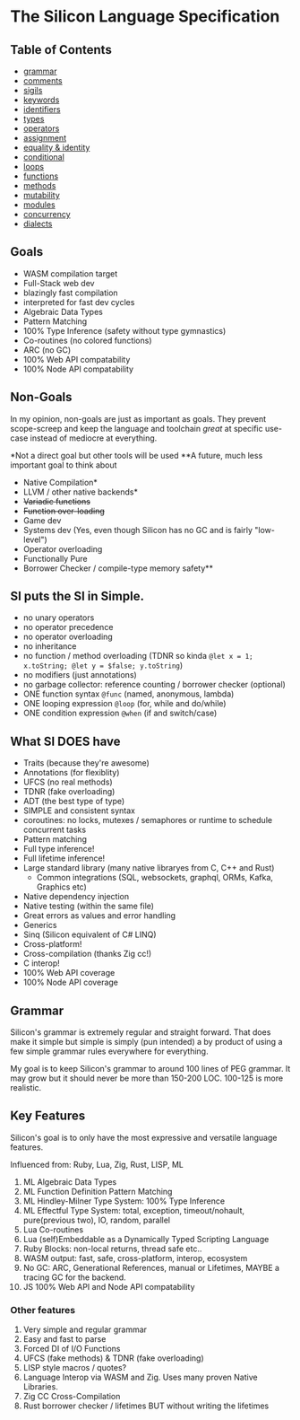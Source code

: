 # The Silicon Language Specification

## Table of Contents

- [grammar](./grammar.md)
- [comments](./comments.md)
- [sigils](./sigils.md)
- [keywords](./keywords.md)
- [identifiers](./identifiers)
- [types](./types.md)
- [operators](./operators.md)
- [assignment](./assignment.md)
- [equality & identity](./equality-identity.md)
- [conditional](./conditional.md)
- [loops](./loops.md)
- [functions](./functions.md)
- [methods](./tdnr.md)
- [mutability](./mutability.md)
- [modules](./modules.md)
- [concurrency](./concurrency.md)
- [dialects](./dialects.md)

## Goals

- WASM compilation target
- Full-Stack web dev
- blazingly fast compilation
- interpreted for fast dev cycles
- Algebraic Data Types
- Pattern Matching
- 100% Type Inference (safety without type gymnastics)
- Co-routines (no colored functions)
- ARC (no GC)
- 100% Web API compatability
- 100% Node API compatability

## Non-Goals

In my opinion, non-goals are just as important as goals. They prevent scope-screep and keep the language and toolchain _great_ at specific use-case instead of
mediocre at everything.

\*Not a direct goal but other tools will be used
\*\*A future, much less important goal to think about

- Native Compilation\*
- LLVM / other native backends\*
- ~~Variadic functions~~
- ~~Function over-loading~~
- Game dev
- Systems dev (Yes, even though Silicon has no GC and is fairly "low-level")
- Operator overloading
- Functionally Pure
- Borrower Checker / compile-type memory safety\*\*

## SI puts the SI in Simple.

- no unary operators
- no operator precedence
- no operator overloading
- no inheritance
- no function / method overloading (TDNR so kinda `@let x = 1; x.toString; @let y = $false; y.toString`)
- no modifiers (just annotations)
- no garbage collector: reference counting / borrower checker (optional)
- ONE function syntax `@func` (named, anonymous, lambda)
- ONE looping expression `@loop` (for, while and do/while)
- ONE condition expression `@when` (if and switch/case)

## What SI DOES have

- Traits (because they're awesome)
- Annotations (for flexiblity)
- UFCS (no real methods)
- TDNR (fake overloading)
- ADT (the best type of type)
- SIMPLE and consistent syntax
- coroutines: no locks, mutexes / semaphores or runtime to schedule concurrent tasks
- Pattern matching
- Full type inference!
- Full lifetime inference!
- Large standard library (many native libraryes from C, C++ and Rust)
  - Common integrations (SQL, websockets, graphql, ORMs, Kafka, Graphics etc)
- Native dependency injection
- Native testing (within the same file)
- Great errors as values and error handling
- Generics
- Sinq (Silicon equivalent of C# LINQ)
- Cross-platform!
- Cross-compilation (thanks Zig cc!)
- C interop!
- 100% Web API coverage
- 100% Node API coverage

## Grammar

Silicon's grammar is extremely regular and straight forward. That does make it simple but simple is simply (pun intended) a
by product of using a few simple grammar rules everywhere for everything.

My goal is to keep Silicon's grammar to around 100 lines of PEG grammar. It may grow but it should never be more than 150-200 LOC. 100-125 is more realistic.

## Key Features

Silicon's goal is to only have the most expressive and versatile language features.

Influenced from: Ruby, Lua, Zig, Rust, LISP, ML

1. ML Algebraic Data Types
1. ML Function Definition Pattern Matching
1. ML Hindley-Milner Type System: 100% Type Inference
1. ML Effectful Type System: total, exception, timeout/nohault, pure(previous two), IO, random, parallel 
1. Lua Co-routines
1. Lua (self)Embeddable as a Dynamically Typed Scripting Language
1. Ruby Blocks: non-local returns, thread safe etc..
1. WASM output: fast, safe, cross-platform, interop, ecosystem
1. No GC: ARC, Generational References, manual or Lifetimes, MAYBE a tracing GC for the backend.
1. JS 100% Web API and Node API compatability

### Other features

1. Very simple and regular grammar
1. Easy and fast to parse
1. Forced DI of I/O Functions
1. UFCS (fake methods) & TDNR (fake overloading)
1. LISP style macros / quotes?
1. Language Interop via WASM and Zig. Uses many proven Native Libraries.
1. Zig CC Cross-Compilation
1. Rust borrower checker / lifetimes BUT without writing the lifetimes
